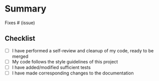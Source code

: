 # Summary

<!-- Please include a summary of the changes and the related issue. -->

Fixes # (issue)

## Checklist

-   [ ] I have performed a self-review and cleanup of my code, ready to be merged
-   [ ] My code follows the style guidelines of this project
-   [ ] I have added/modified sufficient tests
-   [ ] I have made corresponding changes to the documentation
